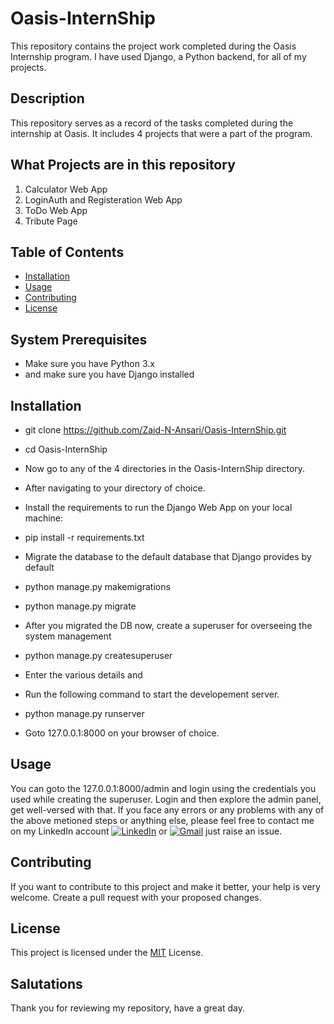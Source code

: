 # Oasis-InternShip

This repository contains the project work completed during the Oasis Internship program.
I have used Django, a Python backend, for all of my projects. 

## Description

This repository serves as a record of the tasks completed during the internship at Oasis.
It includes 4 projects that were a part of the program.

## What Projects are in this repository
  1. Calculator Web App
  2. LoginAuth and Registeration Web App
  3. ToDo Web App
  4. Tribute Page

## Table of Contents

- [Installation](#installation)
- [Usage](#usage)
- [Contributing](#contributing)
- [License](#license)

## System Prerequisites
- Make sure you have Python 3.x
- and make sure you have Django installed

## Installation
- git clone https://github.com/Zaid-N-Ansari/Oasis-InternShip.git
- cd Oasis-InternShip

- Now go to any of the 4 directories in the Oasis-InternShip directory.

- After navigating to your directory of choice.

- Install the requirements to run the Django Web App on your local machine:
- pip install -r requirements.txt

- Migrate the database to the default database that Django provides by default
- python manage.py makemigrations
- python manage.py migrate

- After you migrated the DB now, create a superuser for overseeing the system management
- python manage.py createsuperuser
- Enter the various details and
- Run the following command to start the developement server.
- python manage.py runserver
- Goto 127.0.0.1:8000 on your browser of choice.

## Usage
You can goto the 127.0.0.1:8000/admin and login using the credentials you used while creating the superuser.
Login and then explore the admin panel, get well-versed with that.
If you face any errors or any problems with any of the above metioned steps or anything else, please feel free to contact me on my LinkedIn account
[![LinkedIn](https://img.shields.io/badge/-LinkedIn-blue?style=flat-square&logo=Linkedin&logoColor=white&link=https://www.linkedin.com/in/zaid-n-ansari/)](https://www.linkedin.com/in/zaid-ansari-71a0a1292) or
[![Gmail](https://img.shields.io/badge/-Gmail-red?style=flat-square&logo=Gmail&logoColor=white&link=YOUR_GMAIL_LINK_HERE)](zaid.n.ansari01042003@gmail.com) just raise an issue.

## Contributing
If you want to contribute to this project and make it better, your help is very welcome. Create a pull request with your proposed changes.

## License
This project is licensed under the [MIT](https://github.com/Zaid-N-Ansari/Oasis-InternShip/blob/main/LICENSE) License.

## Salutations
Thank you for reviewing my repository, have a great day.
